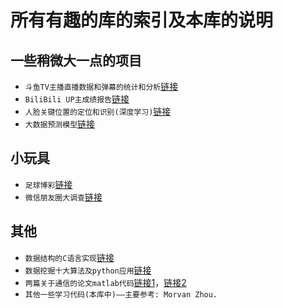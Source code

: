 # 所有有趣的库的索引及本库的说明
## 一些稍微大一点的项目
* `斗鱼TV主播直播数据和弹幕的统计和分析`[链接](https://github.com/KaygoYM/Douyu-danmu-spark)</br>
* `BiliBili UP主成绩报告`[链接](https://github.com/KaygoYM/Bilibili_Uploader_Analyze)</br>
* `人脸关键位置的定位和识别(深度学习)`[链接](https://github.com/KaygoYM/Facial-keypoints-detection)</br>
* `大数据预测模型`[链接](https://github.com/KaygoYM/Big-Data-Prediction)</br>

## 小玩具
* `足球博彩`[链接](https://github.com/KaygoYM/Python-and-Tensorflow-learning/tree/master/Soccer_Bet)</br>
* `微信朋友圈大调查`[链接](https://github.com/KaygoYM/Python-and-Tensorflow-learning/tree/master/Wechat_Friends)</br>

## 其他
* `数据结构的C语言实现`[链接](https://github.com/KaygoYM/Data-Structures-and-Algorithms)</br>
* `数据挖掘十大算法及python应用`[链接](https://github.com/KaygoYM/Data-Mining)</br>
* `两篇关于通信的论文matlab代码`[链接1](https://github.com/KaygoYM/FBMC-channel-estimation-based-on-SVR)，[链接2](https://github.com/KaygoYM/A-Novel-Pilot-Decontamination-Scheme-for-Massive-MIMO-Systems)</br>
* `其他一些学习代码(本库中)——主要参考: Morvan Zhou.`</br>
